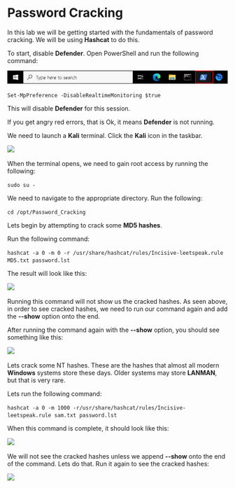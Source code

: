 # Password Cracking

In this lab we will be getting started with the fundamentals of password cracking.  We will be using **Hashcat** to do this.

To start, disable **Defender**. Open PowerShell and run the following command:

![](attachments/OpeningPowershell.png)

```Set-MpPreference -DisableRealtimeMonitoring $true```

This will disable **Defender** for this session.

If you get angry red errors, that is Ok, it means **Defender** is not running.

We need to launch a **Kali** terminal. Click the **Kali** icon in the taskbar.

![](attachments/TaskbarKaliIcon.png)

When the terminal opens, we need to gain root access by running the following:

```sudo su -```

We need to navigate to the appropriate directory. Run the following:

```cd /opt/Password_Cracking```

Lets begin by attempting to crack some **MD5 hashes**. 

Run the following command:

```hashcat -a 0 -m 0 -r /usr/share/hashcat/rules/Incisive-leetspeak.rule MD5.txt password.lst```

The result will look like this:

![](attachments/md5run.png)

Running this command will not show us the cracked hashes. As seen above, in order to see cracked hashes, we need to run our command again and add the **--show** option onto the end.

After running the command again with the **--show** option, you should see something like this:

![](attachments/md5hashes.png)

Lets crack some NT hashes.  These are the hashes that almost all modern **Windows** systems store these days.  Older systems may store **LANMAN**, but that is very rare.

Lets run the following command:

```hashcat -a 0 -m 1000 -r/usr/share/hashcat/rules/Incisive-leetspeak.rule sam.txt password.lst```

When this command is complete, it should look like this:

![](attachments/nthashrun.png)

We will not see the cracked hashes unless we append **--show** onto the end of the command. Lets do that.  Run it again to see the cracked hashes:

![](attachments/ntcracked.png)